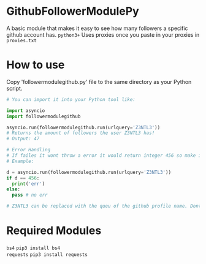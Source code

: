 # GithubFollowerModulePy
A basic module that makes it easy to see how many followers a specific github account has. ```python3+```
Uses proxies once you paste in your proxies in ```proxies.txt```

# How to use
Copy 'followermodulegithub.py' file to the same directory as your Python script.
```python
# You can import it into your Python tool like:

import asyncio
import followermodulegithub

asyncio.run(followermodulegithub.run(urlquery='Z3NTL3'))
# Returns the amount of followers the user Z3NTL3 has!
# Output: 47

# Error Handling
# If failes it wont throw a error it would return integer 456 so make if statements to catch error for int 456
# Example:

d = asyncio.run(followermodulegithub.run(urlquery='Z3NTL3'))
if d == 456:
  print('err')
else:
  pass # no err

# Z3NTL3 can be replaced with the queu of the github profile name. Dont parse https://github.com/Z3NTL3 only the github profile name 
```
# Required Modules
``bs4`` ```pip3 install bs4```<br>
``requests`` ```pip3 install requests```<br>
